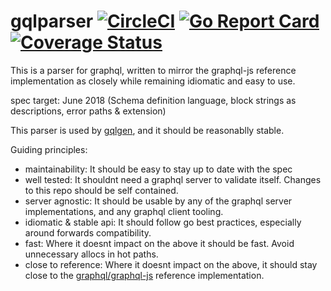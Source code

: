 gqlparser [![CircleCI](https://badgen.net/circleci/github/dgraph-io/gqlparser/master)](https://circleci.com/gh/dgraph-io/gqlparser) [![Go Report Card](https://goreportcard.com/badge/github.com/dgraph-io/gqlparser)](https://goreportcard.com/report/github.com/dgraph-io/gqlparser) [![Coverage Status](https://badgen.net/coveralls/c/github/dgraph-io/gqlparser)](https://coveralls.io/github/dgraph-io/gqlparser?branch=master)
===

This is a parser for graphql, written to mirror the graphql-js reference implementation as closely while remaining idiomatic and easy to use.

spec target: June 2018 (Schema definition language, block strings as descriptions, error paths & extension)

This parser is used by [gqlgen](https://github.com/99designs/gqlgen), and it should be reasonablly stable.

Guiding principles:

 - maintainability: It should be easy to stay up to date with the spec
 - well tested: It shouldnt need a graphql server to validate itself. Changes to this repo should be self contained.
 - server agnostic: It should be usable by any of the graphql server implementations, and any graphql client tooling.
 - idiomatic & stable api: It should follow go best practices, especially around forwards compatibility.
 - fast: Where it doesnt impact on the above it should be fast. Avoid unnecessary allocs in hot paths.
 - close to reference: Where it doesnt impact on the above, it should stay close to the [graphql/graphql-js](https://github.com/graphql/graphql-js) reference implementation.
